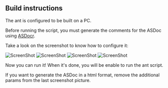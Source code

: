 Build instructions
------------------

The ant is configured to be built on a PC.

Before running the script, you must generate the comments for the ASDoc using [ASDocr](http://gskinner.com/blog/archives/2010/05/asdocr_update_f_1.html).

Take a look on the screenshot to know how to configure it:


![ScreenShot](http://aymericlamboley.fr/blog/wp-content/uploads/2013/06/Capture0.PNG)
![ScreenShot](http://aymericlamboley.fr/blog/wp-content/uploads/2013/06/Capture1.PNG)
![ScreenShot](http://aymericlamboley.fr/blog/wp-content/uploads/2013/06/Capture2.PNG)
![ScreenShot](http://aymericlamboley.fr/blog/wp-content/uploads/2013/06/Capture3.PNG)

Now you can run it! When it's done, you will be enable to run the ant script.

If you want to generate the ASDoc in a html format, remove the additional params from the last screenshot picture.
